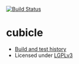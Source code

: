
[![Build Status](https://travis-ci.org/rbast/cubicle.svg?branch=master)](https://travis-ci.org/rbast/cubicle/builds)

cubicle
=======

- [Build and test history](https://travis-ci.org/rbast/cubicle/builds)
- Licensed under [LGPLv3](../master/LICENSE)
